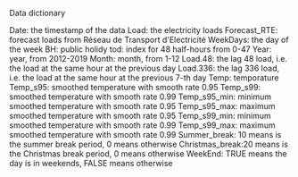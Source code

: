 Data dictionary

Date: the timestamp of the data
Load: the electricity loads
Forecast_RTE: forecast loads from Réseau de Transport d'Electricité 
WeekDays: the day of the week
BH: public holidy
tod: index for 48 half-hours from 0-47
Year: year, from 2012-2019
Month: month, from 1-12
Load.48: the lag 48 load, i.e. the load at the same hour at the previous day
Load.336: the lag 336 load, i.e. the load at the same hour at the previous 7-th day
Temp: temporature 
Temp_s95: smoothed temperature with smooth rate 0.95
Temp_s99: smoothed temperature with smooth rate 0.99
Temp_s95_min: minimum smoothed temperature with smooth rate 0.95
Temp_s95_max: maximum smoothed temperature with smooth rate 0.95
Temp_s99_min: minimum smoothed temperature with smooth rate 0.99
Temp_s99_max: maximum smoothed temperature with smooth rate 0.99
Summer_break: 10 means is the summer break period, 0 means otherwise
Christmas_break:20 means is the Christmas break period, 0 means otherwise
WeekEnd: TRUE means the day is in weekends, FALSE means otherwise
